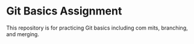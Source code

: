 # Git Basics Assignment
This repository is for practicing Git basics including com
mits, branching, and merging.
